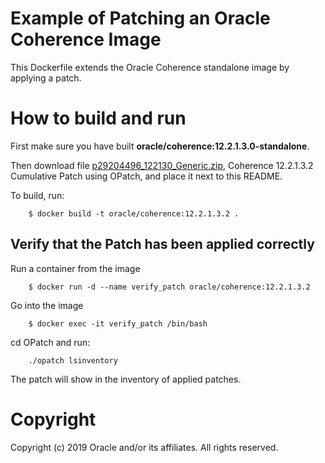 Example of Patching an Oracle Coherence Image
=============================================
This Dockerfile extends the Oracle Coherence standalone image by applying a patch.

# How to build and run
First make sure you have built **oracle/coherence:12.2.1.3.0-standalone**.

Then download file [p29204496_122130_Generic.zip](https://updates.oracle.com/Orion/PatchDetails/process_form?patch_num=29204496),
Coherence 12.2.1.3.2 Cumulative Patch using OPatch, and place it next to this README.

To build, run:

        $ docker build -t oracle/coherence:12.2.1.3.2 .

## Verify that the Patch has been applied correctly
Run a container from the image

        $ docker run -d --name verify_patch oracle/coherence:12.2.1.3.2

Go into the image

        $ docker exec -it verify_patch /bin/bash

cd OPatch and run:

        ./opatch lsinventory 

The patch will show in the inventory of applied patches.

# Copyright
Copyright (c) 2019 Oracle and/or its affiliates. All rights reserved.
